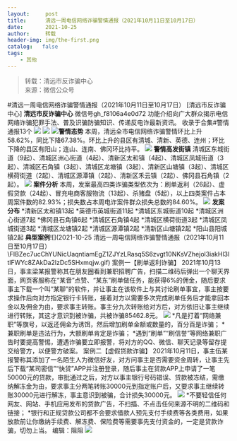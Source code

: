 ```yaml
---
layout:     post
title:      清远一周电信网络诈骗警情通报（2021年10月11日至10月17日）
date:       2021-10-25
author:     转载
header-img: img/the-first.png
catalog:   false
tags:
    - 其他
---
```


<blockquote><p>转载：清远市反诈骗中心<br>
来源：微信公众号</p></blockquote>

#清远一周电信网络诈骗警情通报（2021年10月11日至10月17日）
[清远市反诈骗中心]
**清远市反诈骗中心**
微信号gh_f8106a4e0d72
功能介绍向广大群众揭示电信网络诈骗犯罪手法、普及识骗防骗知识、传递反电诈最新资讯。
收录于合集#警情通报13个
![]({{site.baseurl}}/postimg/3CxTSiafadcic5zyXUfbXLUClzlpaoknCpV4bErPg2kuuS97hoJJbNCtFOVZ9X0j5W26HDaregC5kibiaLGl8CPr9A.gif)
![]({{site.baseurl}}/postimg/3CxTSiafadc8JhMvzqFFH1OKkFndibvbkmIicJ80yT6iaChBjq3WTxibCe6LicoDInrbUUscJTicD08XAdoYnjjE1ribRQ.jpeg)
![]({{site.baseurl}}/postimg/FIBZec7ucChYUNicUaqntiamEgZ1ZJYzLRasq5S6zvgt10NKsVZhejol3iakHl3ItlFWYc8ZAkDa2lzDc5SHxmqjw.gif)**警情态势**
本周，清远全市电信网络诈骗警情环比上升58.62%，同比下降67.38%。环比上升的县区有清城、清新、英德、连州；环比下降的县区有阳山；连山、连南、佛冈环比持平。
![]({{site.baseurl}}/postimg/FIBZec7ucChYUNicUaqntiamEgZ1ZJYzLRasq5S6zvgt10NKsVZhejol3iakHl3ItlFWYc8ZAkDa2lzDc5SHxmqjw.gif)
**警情高发街镇**
清城区东城街道（9起）、清城区洲心街道（4起）、清新区太和镇（4起）、清城区凤城街道（3起）、清城区石角镇（3起）、清城区龙塘镇（3起）、清新区山塘镇（3起）、清城区横荷街道（2起）、清城区源潭镇（2起）、清新区禾云镇（2起）、佛冈县石角镇（2起）。
![]({{site.baseurl}}/postimg/FIBZec7ucChYUNicUaqntiamEgZ1ZJYzLRasq5S6zvgt10NKsVZhejol3iakHl3ItlFWYc8ZAkDa2lzDc5SHxmqjw.gif)
**案件分析**
本周，发案最高四类诈骗类型依次为：刷单返利（26起）、虚假贷款（24起）、冒充电商客服物流（13起）、杀猪盘（5起），以上四类案件占本周案件数的82.93%；损失数占本周电诈案件群众损失总数的84.60%。
![]({{site.baseurl}}/postimg/FIBZec7ucChYUNicUaqntiamEgZ1ZJYzLRasq5S6zvgt10NKsVZhejol3iakHl3ItlFWYc8ZAkDa2lzDc5SHxmqjw.gif)
**发案分布**
*清新区太和镇13起
*英德市英城街道11起
*清城区东城街道10起
*清城区洲心街道7起
*佛冈县石角镇6起
*清城区石角镇4起
*清城区横荷街道3起
*清城区凤城街道3起
*清城区龙塘镇2起
*清城区源潭镇2起
*清新区山塘镇2起
*阳山县阳城镇2起
**典型案例**![](2021-10-25
清远一周电信网络诈骗警情通报（2021年10月11日至10月17日）\\FIBZec7ucChYUNicUaqntiamEgZ1ZJYzLRasq5S6zvgt10NKsVZhejol3iakHl3ItlFWYc8ZAkDa2lzDc5SHxmqjw.gif)
案例一【刷单返利诈骗】
2021年10月13日，事主梁某报警称其在朋友圈看到兼职招聘广告，扫描二维码后弹出一个聊天界面，网页客服称在“某音”点赞、“某东”刷单做任务，能获得6%的佣金，随后要求事主下载一个叫“某聊”的软件，并让事主在该软件上与其讨论刷单事宜，事主按要求操作后向对方指定银行卡转账，接着对方以需要多次完成刷单任务后才能拿回本金以及佣金为由，要求事主转账。事主分九次转账给对方后，对方依旧让事主继续进行转账，其这才意识到被诈骗，共被诈骗85462.8元。
![]({{site.baseurl}}/postimg/3CxTSiafadcicSrq1TuCGjeg2XR8pkWTQy35zoTPIMPXzr1WuAj8qB3ZcbcVDsHhONZTzWhicTwzmQkTa4MDFcIyg.png)
*凡是打着“网络兼职”等旗号，以返还佣金为诱饵，然后增加刷单金额或数量的，百分百是诈骗；
*兼职刷单是违法行为，大额刷单肯定是诈骗；
*遇到“刷单”“刷信誉”等网络兼职广告时要提高警惕，遭遇诈骗要立即报警，将对方的QQ、微信、聊天记录等留存提交给警方，以便警方破案。
案例二【虚假贷款诈骗】
2021年10月11日，事主伍某报警称其添加了一名陌生人为微信好友，对方问事主是否需要资金周转，让事主先后下载“某司密信”“快贷”APP并注册登录，随后事主在贷款APP上申请了一笔50000元的贷款，审批通过之后，对方以事主银行号码错误、贷款被冻结，需缴纳解冻金为由，要求事主分两笔转账30000元到指定账户后，又要求事主继续转账30000元进行解冻，事主意识到被骗，合计损失30000元。
![]({{site.baseurl}}/postimg/3CxTSiafadcicSrq1TuCGjeg2XR8pkWTQy35zoTPIMPXzr1WuAj8qB3ZcbcVDsHhONZTzWhicTwzmQkTa4MDFcIyg.png)
*不要轻信任何网友、网站、手机应用发布的贷款广告，不扫描、不点击任何来源不明的二维码和链接；
*银行和正规贷款公司都不会要求借款人预先支付手续费等各类费用，如果放款前让你缴纳手续费、解冻费、保险费等需要事先支付资金的，一定是贷款诈骗，切勿上当。
编辑：阻阻
![]({{site.baseurl}}/postimg/3CxTSiafadcic5zyXUfbXLUClzlpaoknCpErldQhhamfG7KH1qHGrr3icT9iaAoE1B4noSO7EewO2k8fys5pMuaoog.gif)
